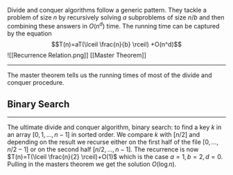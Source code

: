 Divide and conquer algorithms follow a generic pattern. They tackle a problem of size $n$ by recursively solving $a$ subproblems of size $n/b$ and then combining these answers in $O(n^d$) time. The running time can be captured by the equation $$T(n)=aT(\lceil \frac{n}{b} \rceil) +O(n^d)$$
![[Recurrence Relation.png]]
[[Master Theorem]]
___
The master theorem tells us the running times of most of the divide and conquer procedure. 


## Binary Search
___
The ultimate divide and conquer algorithm, binary search: to find a key $k$ in an array $[0,1,...,n-1]$ in sorted order. We compare $k$ with $[n/2]$ and depending on the result we recurse either on the first half of the file $[0,...,n/2-1]$ or on the second half $[n/2,...,n-1]$. The recurrence is now $T(n)=T(\lceil \frac{n}{2} \rceil)+O(1)$ which is the case $a=1,b=2,d=0$. Pulling in the masters theorem we get the solution $O(\log n)$. 

